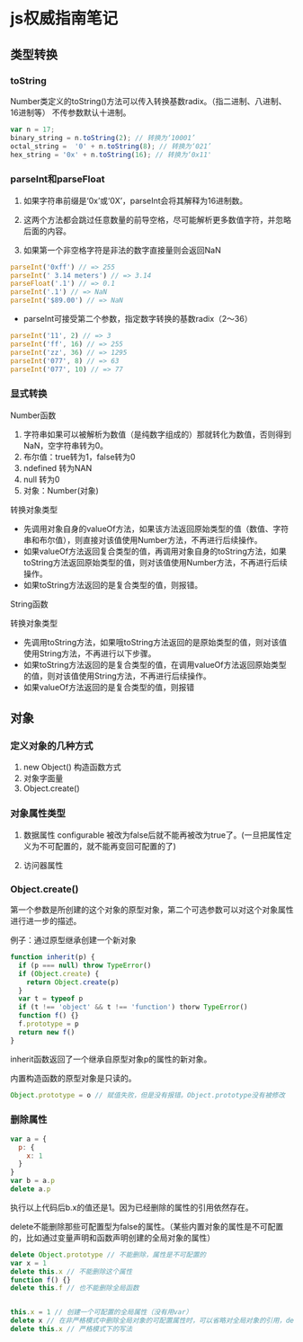 # js权威指南笔记

## 类型转换

### toString

Number类定义的toString()方法可以传入转换基数radix。（指二进制、八进制、16进制等）
不传参数默认十进制。

```javascript
var n = 17;
binary_string = n.toString(2); // 转换为‘10001’
octal_string =  '0' + n.toString(8); // 转换为‘021’
hex_string = '0x' + n.toString(16); // 转换为‘0x11'
```

### parseInt和parseFloat

1. 如果字符串前缀是‘0x’或‘0X’，parseInt会将其解释为16进制数。

2. 这两个方法都会跳过任意数量的前导空格，尽可能解析更多数值字符，并忽略后面的内容。

3. 如果第一个非空格字符是非法的数字直接量则会返回NaN

```javascript
parseInt('0xff') // => 255
parseInt(' 3.14 meters') // => 3.14
parseFloat('.1') // => 0.1
parseInt('.1') // => NaN
parseInt('$89.00') // => NaN
```

* parseInt可接受第二个参数，指定数字转换的基数radix（2～36）

```javascript
parseInt('11', 2) // => 3
parseInt('ff', 16) // => 255
parseInt('zz', 36) // => 1295
parseInt('077', 8) // => 63
parseInt('077', 10) // => 77
```

### 显式转换

Number函数

1. 字符串如果可以被解析为数值（是纯数字组成的）那就转化为数值，否则得到NaN，空字符串转为0。
2. 布尔值：true转为1，false转为0
3. ndefined 转为NAN
4. null 转为0
5. 对象：Number(对象)

转换对象类型

* 先调用对象自身的valueOf方法，如果该方法返回原始类型的值（数值、字符串和布尔值），则直接对该值使用Number方法，不再进行后续操作。
* 如果valueOf方法返回复合类型的值，再调用对象自身的toString方法，如果toString方法返回原始类型的值，则对该值使用Number方法，不再进行后续操作。
* 如果toString方法返回的是复合类型的值，则报错。

String函数

转换对象类型

* 先调用toString方法，如果哦toString方法返回的是原始类型的值，则对该值使用String方法，不再进行以下步骤。
* 如果toString方法返回的是复合类型的值，在调用valueOf方法返回原始类型的值，则对该值使用String方法，不再进行后续操作。
* 如果valueOf方法返回的是复合类型的值，则报错

## 对象

### 定义对象的几种方式

1. new Object() 构造函数方式
2. 对象字面量
3. Object.create()

### 对象属性类型

1. 数据属性
configurable 被改为false后就不能再被改为true了。(一旦把属性定义为不可配置的，就不能再变回可配置的了)

2. 访问器属性

### Object.create()

第一个参数是所创建的这个对象的原型对象，第二个可选参数可以对这个对象属性进行进一步的描述。

例子：通过原型继承创建一个新对象

```javascript
function inherit(p) {
  if (p === null) throw TypeError()
  if (Object.create) {
    return Object.create(p)
  }
  var t = typeof p
  if (t !== 'object' && t !== 'function') thorw TypeError()
  function f() {}
  f.prototype = p
  return new f()
}
```

inherit函数返回了一个继承自原型对象p的属性的新对象。

内置构造函数的原型对象是只读的。

```javascript
Object.prototype = o // 赋值失败，但是没有报错。Object.prototype没有被修改
```

### 删除属性

```javascript
var a = {
  p: {
    x: 1
  }
}
var b = a.p
delete a.p
```

执行以上代码后b.x的值还是1。因为已经删除的属性的引用依然存在。

delete不能删除那些可配置型为false的属性。（某些内置对象的属性是不可配置的，比如通过变量声明和函数声明创建的全局对象的属性）

```javascript
delete Object.prototype // 不能删除，属性是不可配置的
var x = 1
delete this.x // 不能删除这个属性
function f() {}
delete this.f // 也不能删除全局函数


this.x = 1 // 创建一个可配置的全局属性（没有用var）
delete x // 在非严格模式中删除全局对象的可配置属性时，可以省略对全局对象的引用，delete操作符后跟随要删除的属性名即可。（严格模式下会报语法错误）
delete this.x // 严格模式下的写法
```
